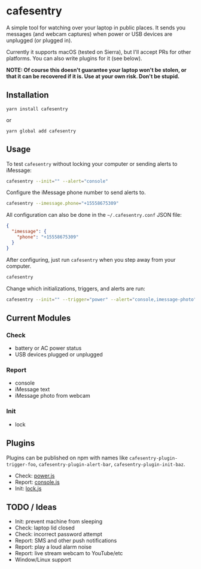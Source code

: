 # cafesentry

A simple tool for watching over your laptop in public places. It sends you messages (and webcam captures) when power or USB devices are unplugged (or plugged in).

Currently it supports macOS (tested on Sierra), but I'll accept PRs for other platforms. You can also write plugins for it (see below).

**NOTE: Of course this doesn't guarantee your laptop won't be stolen, or that it can be recovered if it is. Use at your own risk. Don't be stupid.**

## Installation

```
yarn install cafesentry
```

or

```
yarn global add cafesentry
```

## Usage

To test `cafesentry` without locking your computer or sending alerts to iMessage:

```bash
cafesentry --init="" --alert="console"
```

Configure the iMessage phone number to send alerts to.

```bash
cafesentry --imessage.phone="+15558675309"
```

All configuration can also be done in the `~/.cafesentry.conf` JSON file:

```json
{
  "imessage": {
    "phone": "+15558675309"
  }
}
```

After configuring, just run `cafesentry` when you step away from your computer.

```bash
cafesentry
```

Change which initializations, triggers, and alerts are run:

```bash
cafesentry --init="" --trigger="power" --alert="console,imessage-photo"
```

## Current Modules

### Check

* battery or AC power status
* USB devices plugged or unplugged

### Report

* console
* iMessage text
* iMessage photo from webcam

### Init

* lock

## Plugins

Plugins can be published on npm with names like `cafesentry-plugin-trigger-foo`, `cafesentry-plugin-alert-bar`, `cafesentry-plugin-init-baz`.

* Check: [power.js](https://github.com/tlrobinson/cafesentry/blob/master/trigger/power.js)
* Report: [console.js](https://github.com/tlrobinson/cafesentry/blob/master/alert/console.js)
* Init: [lock.js](https://github.com/tlrobinson/cafesentry/blob/master/init/lock.js)

## TODO / Ideas

* Init: prevent machine from sleeping
* Check: laptop lid closed
* Check: incorrect password attempt
* Report: SMS and other push notifications
* Report: play a loud alarm noise
* Report: live stream webcam to YouTube/etc
* Window/Linux support
